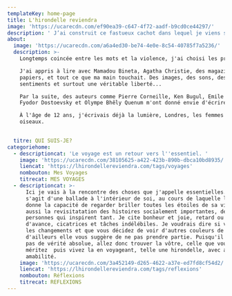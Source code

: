 ```yaml
---
templateKey: home-page
title: L'hirondelle reviendra
image: 'https://ucarecdn.com/ef90ea39-c647-4f72-aadf-b9cd0ce44297/'
description: ' J’ai construit ce fastueux cachot dans lequel je viens souvent me poser pour mettre encore plus de soleil dans mes pensées et jauger ma créativité. D’ici, je peux regarder par dessus le monde et essayer de comprendre...'
about:
  image: 'https://ucarecdn.com/a6a4ed30-be74-4e0e-8c54-40785f7a5236/'
  description: >-
    Longtemps coincée entre les mots et la violence, j'ai choisi les premiers. 

    J'ai appris à lire avec Mamadou Bineta, Agatha Christie, des magazines
    papiers, et tout ce que ma main touchait. Des images, des sons, des
    sentiments et surtout une véritable liberté...

    Par la suite, des auteurs comme Pierre Corneille, Ken Bugul, Emile Zola,
    Fyodor Dostoevsky et Olympe Bhêly Quenum m'ont donné envie d'écrire. 

    À l'âge de 12 ans, j'écrivais déjà la lumière, Londres, les femmes et les
    oiseaux. 

     
  titre: QUI SUIS-JE?
categoriehome:
  - descriptioncat: 'Le voyage est un retour vers l''essentiel. '
    image: 'https://ucarecdn.com/38105625-a422-423b-890b-dbca10bd8935/'
    liencat: 'https://lhirondellereviendra.com/tags/voyages'
    nombouton: Mes Voyages
    titrecat: MES VOYAGES
  - descriptioncat: >-
      Ici je vais à la rencontre des choses que j'appelle essentielles. Il
      s'agit d'une ballade à l'intérieur de soi, au cours de laquelle l'on se
      donne la capacité de regarder briller toutes les étoiles de sa vie. C'est
      aussi la revisitatation des histoires socialement importantes, des
      personnes qui inspirent tant. Je cite bonheur et joie, retard ou longueur
      d'avance, cicatrices et tâches indélébiles. Je voudrais dire si vous aimez
      les changements et que vous décidez de voir d'autres couleurs de la vie,
      d'ailleurs elle vous suggère de ne pas prendre partie. Puisqu'il n'existe
      pas de vérité absolue, allez donc trouver la vôtre, celle que vous
      méritez  puis vivez la en voyageant, telle une hirondelle, avec agilité et
      amabilité. 
    image: 'https://ucarecdn.com/3a452149-d265-4622-a37e-ed7fd8cf54d2/'
    liencat: 'https://lhirondellereviendra.com/tags/reflexions'
    nombouton: Réflexions
    titrecat: REFLEXIONS
---
```


